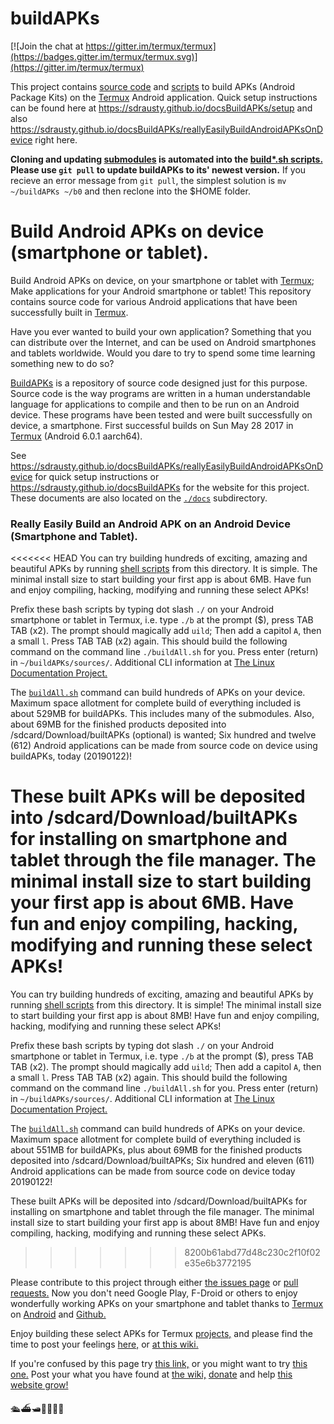 buildAPKs
===============
[![Join the chat at https://gitter.im/termux/termux](https://badges.gitter.im/termux/termux.svg)](https://gitter.im/termux/termux)

This project contains [source code](./sources) and [scripts](./scripts/build) to build APKs (Android Package Kits) on the [Termux](https://termux.com/) Android application. Quick setup instructions can be found here at https://sdrausty.github.io/docsBuildAPKs/setup and also https://sdrausty.github.io/docsBuildAPKs/reallyEasilyBuildAndroidAPKsOnDevice right here.

**Cloning and updating [submodules](https://gist.github.com/gitaarik/8735255) is automated into the [build\*.sh scripts.](https://github.com/sdrausty/buildAPKs/tree/master/scripts/build) Please use `git pull` to update buildAPKs to its' newest version.** If you recieve an error message from `git pull`, the simplest solution is `mv ~/buildAPKs ~/b0` and then reclone into the $HOME folder.  

Build Android APKs on device (smartphone or tablet).
===========================================
Build Android APKs on device, on your smartphone or tablet with [Termux](https://termux.com/); Make applications for your Android smartphone or tablet! This repository contains source code for various Android applications that have been successfully built in [Termux](https://termux.com/).

Have you ever wanted to build your own application? Something that you can distribute over the Internet, and can be used on Android smartphones and tablets worldwide. Would you dare to try to spend some time learning something new to do so?

[BuildAPKs](https://github.com/sdrausty/buildAPKs) is a repository of source code designed just for this purpose. Source code is the way programs are written in a human understandable language for applications to compile and then to be run on an Android device. These programs have been tested and were built successfully on device, a smartphone. First successful builds on Sun May 28 2017 in [Termux](https://termux.com/) (Android 6.0.1 aarch64).

See https://sdrausty.github.io/docsBuildAPKs/reallyEasilyBuildAndroidAPKsOnDevice for quick setup instructions or https://sdrausty.github.io/docsBuildAPKs for the website for this project. These documents are also located on the [`./docs`](./docs) subdirectory.
### Really Easily Build an Android APK on an Android Device (Smartphone and Tablet).

<<<<<<< HEAD
You can try building hundreds of exciting, amazing and beautiful APKs by running [shell scripts](https://www.google.com/search?q=shell+scripts) from this directory.  It is simple.  The minimal install size to start building your first app is about 6MB.  Have fun and enjoy compiling, hacking, modifying and running these select APKs!

Prefix these bash scripts by typing dot slash `./` on your Android smartphone or tablet in Termux, i.e. type `./b` at the prompt ($), press TAB TAB (x2).  The prompt should magically add `uild`; Then add a capitol `A`, then a small `l`.  Press TAB TAB (x2) again.  This should build the following command on the command line `./buildAll.sh` for you.  Press enter (return) in `~/buildAPKs/sources/`.  Additional CLI information at [The Linux Documentation Project.](https://duckduckgo.com/?q=command+line+beginner+site%3Atldp.org)

The [`buildAll.sh`](https://raw.githubusercontent.com/sdrausty/buildAPKs/master/scripts/build/buildAll.sh) command can build hundreds of APKs on your device.  Maximum space allotment for complete build of everything included is about 529MB for buildAPKs. This includes many of the submodules.  Also, about 69MB for the finished products deposited into /sdcard/Download/builtAPKs (optional) is wanted;  Six hundred and twelve (612) Android applications can be made from source code on device using buildAPKs, today (20190122)! 

These built APKs will be deposited into /sdcard/Download/builtAPKs for installing on smartphone and tablet through the file manager.  The minimal install size to start building your first app is about 6MB.  Have fun and enjoy compiling, hacking, modifying and running these select APKs!
=======
You can try building hundreds of exciting, amazing and beautiful APKs by running [shell scripts](https://www.google.com/search?q=shell+scripts) from this directory.  It is simple!  The minimal install size to start building your first app is about 8MB!  Have fun and enjoy compiling, hacking, modifying and running these select APKs!

Prefix these bash scripts by typing dot slash `./` on your Android smartphone or tablet in Termux, i.e. type `./b` at the prompt ($), press TAB TAB (x2).  The prompt should magically add `uild`; Then add a capitol `A`, then a small `l`.  Press TAB TAB (x2) again.  This should build the following command on the command line `./buildAll.sh` for you.  Press enter (return) in `~/buildAPKs/sources/`.  Additional CLI information at [The Linux Documentation Project.](https://duckduckgo.com/?q=command+line+beginner+site%3Atldp.org)

The [`buildAll.sh`](https://raw.githubusercontent.com/sdrausty/buildAPKs/master/scripts/build/buildAll.sh) command can build hundreds of APKs on your device.  Maximum space allotment for complete build of everything included is about 551MB for buildAPKs, plus about 69MB for the finished products deposited into /sdcard/Download/builtAPKs;  Six hundred and eleven (611) Android applications can be made from source code on device today 20190122! 

These built APKs will be deposited into /sdcard/Download/builtAPKs for installing on smartphone and tablet through the file manager.  The minimal install size to start building your first app is about 8MB!  Have fun and enjoy compiling, hacking, modifying and running these select APKs.
>>>>>>> 8200b61abd77d48c230c2f10f02e35e6b3772195

Please contribute to this project through either [the issues page](https://github.com/sdrausty/buildAPKs/issues) or [pull requests.](https://github.com/sdrausty/buildAPKs/pulls) Now you don't need Google Play, F-Droid or others to enjoy wonderfully working APKs on your smartphone and tablet thanks to [Termux](./pages/asac) on [Android](https://source.android.com/) and [Github.](https://github.com)

Enjoy building these select APKs for Termux [projects,](https://github.com/sdrausty/buildAPKs/tree/master/sources) and please find the time to post your feelings [here,](https://github.com/sdrausty/buildAPKs/issues) or [at this wiki.](https://github.com/sdrausty/buildAPKs/wiki)

If you're confused by this page try [this link,](http://tldp.org/) or you might want to try [this one.](https://www.debian.org/doc/) Post your what you have found at [the wiki,](https://github.com/sdrausty/buildAPKs/wiki) [donate](https://sdrausty.github.io/pages/donate) and help [this website grow!](https://sdrausty.github.io/)


🛳⛴🛥🚢🚤🚣⛵

